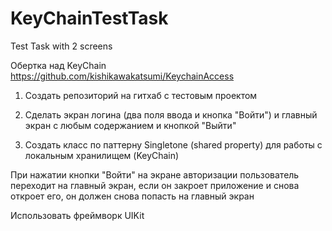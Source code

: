 # KeyChainTestTask
Test Task with 2 screens

Обертка над KeyChain https://github.com/kishikawakatsumi/KeychainAccess
1. Создать репозиторий на гитхаб с тестовым проектом

2. Сделать экран логина (два поля ввода и кнопка "Войти") и главный экран с любым содержанием и кнопкой "Выйти"

3. Создать класс по паттерну Singletone (shared property) для работы с локальным хранилищем (KeyChain)

При нажатии кнопки "Войти" на экране авторизации пользователь переходит на главный экран, если он закроет приложение и снова откроет его, 
он должен снова попасть на главный экран

Использовать фреймворк UIKit
